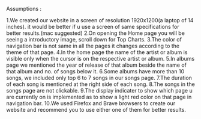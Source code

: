Assumptions :

1.We created our website in a screen of resolution 1920x1200(a laptop of 14 inches). it would be better if u use a screen of same specifications for better results.(mac suggested)
2.On opening the Home page you will be seeing a introductory image, scroll down for Top Charts.
3.The color of navigation bar is not same in all the pages it changes according to the theme of that page.
4.In the home page the name of the artist or album is visible only when the cursor is on the respective artist or album.
5.In albums page we mentioned the year of release of that album beside the name of that album and no. of songs below it.
6.Some albums have more than 10 songs, we included only top 6 to 7 songs in our songs page.
7.The duration of each song is mentioned at the right side of each song.
8.The songs in the songs page are not clickable.
9.The display indicater to show which page u are currently on is implemented as to show a light red color on that page in navigation bar.
10.We used Firefox and Brave browsers to create our website and recommend you to use either one of them for better results.


